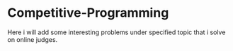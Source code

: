 # Competitive-Programming
Here i will add some interesting problems under specified topic that i solve on online judges.   
